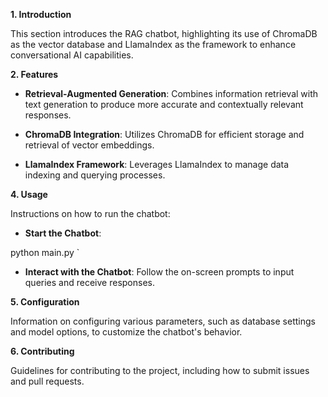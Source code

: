 **1\. Introduction**

This section introduces the RAG chatbot, highlighting its use of ChromaDB as the vector database and LlamaIndex as the framework to enhance conversational AI capabilities.​

**2\. Features**

*   **Retrieval-Augmented Generation**: Combines information retrieval with text generation to produce more accurate and contextually relevant responses.​
    
*   **ChromaDB Integration**: Utilizes ChromaDB for efficient storage and retrieval of vector embeddings.​
    
*   **LlamaIndex Framework**: Leverages LlamaIndex to manage data indexing and querying processes.​
    

**4\. Usage**

Instructions on how to run the chatbot:​

*   **Start the Chatbot**:
    
python main.py   `

*   **Interact with the Chatbot**: Follow the on-screen prompts to input queries and receive responses.​
    

**5\. Configuration**

Information on configuring various parameters, such as database settings and model options, to customize the chatbot's behavior.​

**6\. Contributing**

Guidelines for contributing to the project, including how to submit issues and pull requests.